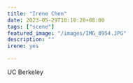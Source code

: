 ```yaml
---
title: "Irene Chen"
date: 2023-05-29T10:10:20+08:00
tags: ["scene"]
featured_image: "/images/IMG_0954.JPG"
description: ""
irene: yes

---
```


UC Berkeley
